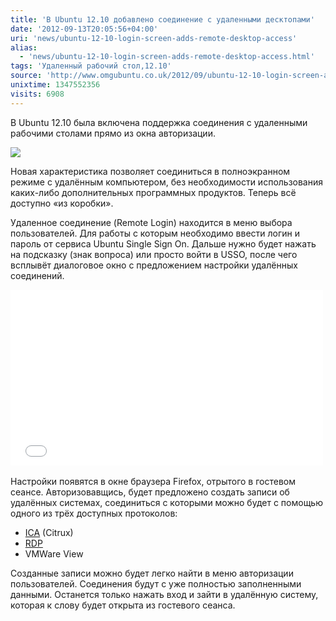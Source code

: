 ```yaml
---
title: 'В Ubuntu 12.10 добавлено соединение с удаленными десктопами'
date: '2012-09-13T20:05:56+04:00'
uri: 'news/ubuntu-12-10-login-screen-adds-remote-desktop-access'
alias: 
  - 'news/ubuntu-12-10-login-screen-adds-remote-desktop-access.html'
tags: 'Удаленный рабочий стол,12.10'
source: 'http://www.omgubuntu.co.uk/2012/09/ubuntu-12-10-login-screen-adds-remote-desktop-access'
unixtime: 1347552356
visits: 6908
---
```

В Ubuntu 12.10 была включена поддержка соединения с удаленными рабочими столами прямо из окна авторизации.

[![](img/2012/09/13/20-00/remote-login-7982873633-o.jpg)](img/2012/09/13/20-00/remote-login-7982873633-o.jpg)

Новая характеристика позволяет соединиться в полноэкранном режиме с удалённым компьютером, без необходимости использования каких-либо дополнительных программных продуктов. Теперь всё доступно «из коробки».

Удаленное соединение (Remote Login) находится в меню выбора пользователей. Для работы с которым необходимо ввести логин и пароль от сервиса Ubuntu Single Sign On. Дальше нужно будет нажать на подсказку (знак вопроса) или просто войти в USSO, после чего всплывёт диалоговое окно с предложением настройки удалённых соединений.

<iframe width="500" height="281" src="//www.youtube.com/embed/D3niKXbHQUo" frameborder="0" allowfullscreen=""></iframe> 

Настройки появятся в окне браузера Firefox, отрытого в гостевом сеансе. Авторизовавщись, будет предложено создать записи об удалённых системах, соединиться с которыми можно будет с помощью одного из трёх доступных протоколов:

*   [ICA](http://ru.wikipedia.org/wiki/Independent_Computing_Architecture) (Citrux)
*   [RDP](http://ru.wikipedia.org/wiki/Remote_Desktop_Protocol)
*   VMWare View

Созданные записи можно будет легко найти в меню авторизации пользователей. Соединения будут с уже полностью заполненными данными. Останется только нажать вход и зайти в удалённую систему, которая к слову будет открыта из гостевого сеанса.
